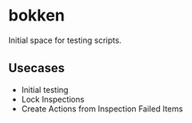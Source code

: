 # bokken
Initial space for testing scripts.

## Usecases
- Initial testing
- Lock Inspections
- Create Actions from Inspection Failed Items
